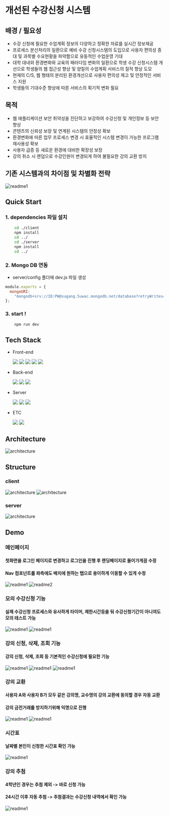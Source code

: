 # 개선된 수강신청 시스템

## 배경 / 필요성

- 수강 신청에 필요한 수업계획 정보의 다양하고 정확한 자료를 실시간 정보제공
- 프로세스 분산처리의 일환으로 예비 수강 신청시스템의 도입으로 사용자 편의성 증대 및 과목별 수요현황을 파악함으로 유동적인 수업운영 기대
- 대학 대내외 환경변화와 교육의 패러다임 변화의 일환으로 학생 수강 신청시스템 개선으로 학생들의 웹 접근성 향상 및 양질의 수업계획 서비스의 질적 향상 도모
- 현재의 C/S, 웹 형태의 분리된 환경개선으로 사용자 편의성 제고 및 안정적인 서비스 지원
- 학생들의 기대수준 향상에 따른 서비스의 획기적 변화 필요

## 목적

- 웹 애플리케이션 보안 취약성을 진단하고 보강하여 수강신청 및 개인정보 등 보안 향상
- 콘텐츠의 신뢰성 보장 및 연계된 시스템의 안정성 확보
- 환경변화에 따른 업무 프로세스 변경 시 효율적인 시스템 변경이 가능한 프로그램 재사용성 확보
- 사용자 급증 등 새로운 환경에 대비한 확장성 보장
- 강의 취소 시 랜덤으로 수강인원이 변경되게 하여 불필요한 강의 교환 방지

## 기존 시스템과의 차이점 및 차별화 전략

![readme1](./img/main.png)

## Quick Start

### 1. dependencies 파일 설치

```bash
    cd ./client
    npm install
    cd ../
    cd ./server
    npm install
    cd ../
```

### 2. Mongo DB 연동

- server/config 폴더에 dev.js 파일 생성

```javascript
module.exports = {
  mongoURI:
    "mongodb+srv://ID:PW@sugang.5uwac.mongodb.net/database?retryWrites=true&w=majority",
};
```

### 3. start !

```bash
    npm run dev
```

## Tech Stack

- Front-end

    <img src="https://img.shields.io/badge/react.js-61DAFB?style=for-the-badge&logo=react&logoColor=black">
    <img src="https://img.shields.io/badge/html-E34F26?style=for-the-badge&logo=html5&logoColor=white"> 
    <img src="https://img.shields.io/badge/css-1572B6?style=for-the-badge&logo=css3&logoColor=white">
    <img src="https://img.shields.io/badge/Redux-764ABC?style=for-the-badge&logo=redux&logoColor=white">
    <img src="https://img.shields.io/badge/Antdesign-0170FE?style=for-the-badge&logo=AntDesign&logoColor=white">

- Back-end

    <img src="https://img.shields.io/badge/Node.js-339933?style=for-the-badge&logo=node.js&logoColor=white">
    <img src="https://img.shields.io/badge/Express.js-000000?style=for-the-badge&logo=Express&logoColor=white">
    <img src="https://img.shields.io/badge/Mongo DB-47A248?style=for-the-badge&logo=MongoDB&logoColor=white">

- Server

    <img src="https://img.shields.io/badge/linux-FCC624?style=for-the-badge&logo=linux&logoColor=black">
    <img src="https://img.shields.io/badge/Nginx-009639?style=for-the-badge&logo=Nginx&logoColor=black">
    <img src="https://img.shields.io/badge/Docker-2496ED?style=for-the-badge&logo=Docker&logoColor=black">

- ETC

    <img src="https://img.shields.io/badge/github-181717?style=for-the-badge&logo=github&logoColor=white">
    <img src="https://img.shields.io/badge/Slack-4A154B?style=for-the-badge&logo=slack&logoColor=white">

## Architecture

![architecture](./img/architecture.png)

## Structure

### client

![architecture](./img/treeclient1.png)
![architecture](./img/treeclient2.png)

### server

![architecture](./img/treeserver.png)

## Demo

### **메인페이지**
#### 첫화면을 로그인 페이지로 변경하고 로그인을 진행 후 랜딩페이지로 들어가게끔 수정
#### Nav 컴포넌트를 좌측에도 배치에 원하는 탭으로 용이하게 이동할 수 있게 수정

![readme1](<./img/(04.01)1.png>)
![readme2](<./img/(04.01)2.png>)

### **모의 수강신청 기능**
#### 실제 수강신청 프로세스와 유사하게 타이머, 제한시간등을 둬 수강신청기간이 아니여도  모의 테스트 가능

![readme1](<./img/time1.png>)
![readme1](<./img/time2.png>)

### **강의 신청, 삭제, 조회 기능**

#### 강의 신청, 삭제, 조회 등 기본적인 수강신청에 필요한 기능

![readme1](<./img/(04.27)1.png>)
![readme1](<./img/(04.27)2.png>)
![readme1](<./img/(04.27)3.png>)

### **강의 교환**
#### 사용자 A와 사용자 B가 모두 같은 강의명, 교수명의 강의 교환에 동의할 경우 자동 교환
#### 강의 금전거래를 방지하기위해 익명으로 진행

![readme1](<./img/(05.18)1.png>)
![readme1](<./img/(05.18)2.png>)

### **시간표**
#### 날짜별 본인이 신청한 시간표 확인 가능

![readme1](<./img/(04.27)4.png>)

### **강의 추첨**
#### 4학년인 경우는 추첨 제외 -> 바로 신청 가능 
#### 24시간 이후 자동 추첨 -> 추첨결과는 수강신청 내역에서 확인 가능

![readme1](./img/draw.png)
